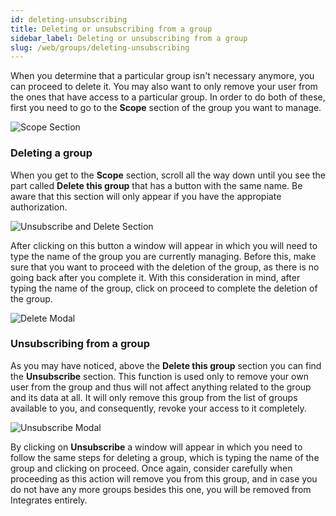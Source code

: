 ```yaml
---
id: deleting-unsubscribing
title: Deleting or unsubscribing from a group
sidebar_label: Deleting or unsubscribing from a group
slug: /web/groups/deleting-unsubscribing
---
```


When you determine that a particular group isn't necessary anymore, you can proceed
to delete it. You may also want to only remove your user from the ones that have
access to a particular group. In order to do both of these, first you need to go to
the **Scope** section of the group you want to manage.

![Scope Section](/img/web/groups/deletion/highlighting_scope.png)

### Deleting a group

When you get to the **Scope** section, scroll all the way down until you see the part
called **Delete this group** that has a button with the same name. Be aware that this
section will only appear if you have the appropiate authorization.

![Unsubscribe and Delete Section](/img/web/groups/deletion/delete_unsubscribe.png)

After clicking on this button a window will appear in which you will need to type
the name of the group you are currently managing. Before this, make sure
that you want to proceed with the deletion of the group, as there is no going back
after you complete it. With this consideration in mind, after typing the name of
the group, click on proceed to complete the deletion of the group.

![Delete Modal](/img/web/groups/deletion/delete_modal.png)

### Unsubscribing from a group

As you may have noticed, above the **Delete this group** section you can find the
**Unsubscribe** section. This function is used only to remove your own user from
the group and thus will not affect anything related to the group and its data at
all. It will only remove this group from the list of groups available to you,
and consequently, revoke your access to it completely.

![Unsubscribe Modal](/img/web/groups/deletion/unsubscribe_modal.png)

By clicking on **Unsubscribe** a window will appear in which you need to follow
the same steps for deleting a group, which is typing the name of the group and
clicking on proceed. Once again, consider carefully when proceeding as this
action will remove you from this group, and in case you do not have any more
groups besides this one, you will be removed from Integrates entirely.